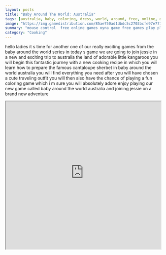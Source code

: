 ```yaml
---
layout: posts
title: "Baby Around The World: Australia"
tags: [australia, baby, coloring, dress, world, around, free, online, games, oyna, game, free, games, play, play, games]
image: "https://img.gamedistribution.com/85ae750ad1dbdc5c2703bcfe97e77152.jpg"
summary: "mouse control  free online games oyna game free games play play games"
category: "Cooking"
---
```


hello ladies it s time for another one of our really exciting games from the baby around the world series in today s game we are going to join jessie in a new and exciting trip to australia the land of adorable little kangaroos you will begin this fantastic journey with a new cooking recipe in which you will learn how to prepare the famous cantaloupe sherbet in baby around the world australia you will find everything you need after you will have chosen a cute traveling outfit you will then also have the chance of playing a fun coloring game which i m sure you will absolutely adore enjoy playing our new game called baby around the world australia and joining jessie on a brand new adventure

<iframe width="100%" height="480px;" src="https://flash.gamedistribution.com?game=85ae750ad1dbdc5c2703bcfe97e77152"></iframe>